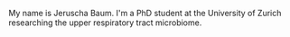 My name is Jeruscha Baum. I'm a PhD student at the University of Zurich researching the upper respiratory tract microbiome.
